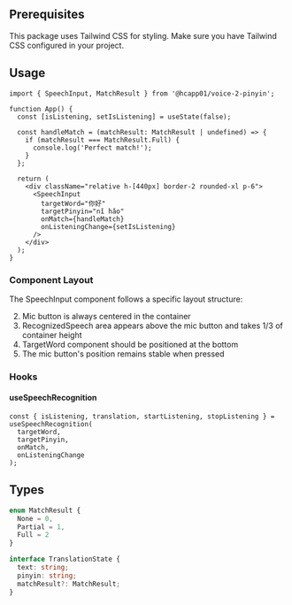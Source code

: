 

## Prerequisites

This package uses Tailwind CSS for styling. Make sure you have Tailwind CSS configured in your project.

## Usage

```tsx
import { SpeechInput, MatchResult } from '@hcapp01/voice-2-pinyin';

function App() {
  const [isListening, setIsListening] = useState(false);

  const handleMatch = (matchResult: MatchResult | undefined) => {
    if (matchResult === MatchResult.Full) {
      console.log('Perfect match!');
    }
  };

  return (
    <div className="relative h-[440px] border-2 rounded-xl p-6">
      <SpeechInput
        targetWord="你好"
        targetPinyin="nǐ hǎo"
        onMatch={handleMatch}
        onListeningChange={setIsListening}
      />
    </div>
  );
}
```

### Component Layout

The SpeechInput component follows a specific layout structure:

2. Mic button is always centered in the container
3. RecognizedSpeech area appears above the mic button and takes 1/3 of container height
4. TargetWord component should be positioned at the bottom
5. The mic button's position remains stable when pressed


### Hooks

#### useSpeechRecognition

```tsx
const { isListening, translation, startListening, stopListening } = useSpeechRecognition(
  targetWord,
  targetPinyin,
  onMatch,
  onListeningChange
);
```

## Types

```ts
enum MatchResult {
  None = 0,
  Partial = 1,
  Full = 2
}

interface TranslationState {
  text: string;
  pinyin: string;
  matchResult?: MatchResult;
}

```
